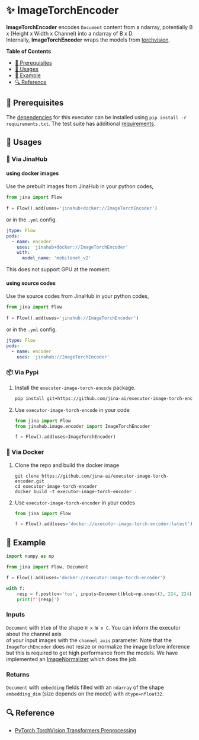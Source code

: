 # ✨ ImageTorchEncoder

**ImageTorchEncoder** encodes `Document` content from a ndarray, potentially B x (Height x Width x Channel) into a ndarray of B x D.  
Internally, **ImageTorchEncoder** wraps the models from [torchvision](https://pytorch.org/vision/stable/index.html).

<!-- START doctoc generated TOC please keep comment here to allow auto update -->
<!-- DON'T EDIT THIS SECTION, INSTEAD RE-RUN doctoc TO UPDATE -->
**Table of Contents**

- [🌱 Prerequisites](#-prerequisites)
- [🚀 Usages](#-usages)
- [🎉️ Example](#%EF%B8%8F-example)
- [🔍️ Reference](#%EF%B8%8F-reference)

<!-- END doctoc generated TOC please keep comment here to allow auto update -->

## 🌱 Prerequisites


The [dependencies](requirements.txt) for this executor can be installed using `pip install -r requirements.txt`.
The test suite has additional [requirements](tests/requirements.txt).

## 🚀 Usages

### 🚚 Via JinaHub

#### using docker images
Use the prebuilt images from JinaHub in your python codes, 

```python
from jina import Flow
	
f = Flow().add(uses='jinahub+docker://ImageTorchEncoder')
```

or in the `.yml` config.
	
```yaml
jtype: Flow
pods:
  - name: encoder
    uses: 'jinahub+docker://ImageTorchEncoder'
    with: 
      model_name: 'mobilenet_v2'
``` 
This does not support GPU at the moment.

#### using source codes
Use the source codes from JinaHub in your python codes,

```python
from jina import Flow
	
f = Flow().add(uses='jinahub://ImageTorchEncoder')
```

or in the `.yml` config.

```yaml
jtype: Flow
pods:
  - name: encoder
    uses: 'jinahub://ImageTorchEncoder'
```

### 📦️ Via Pypi

1. Install the `executor-image-torch-encode` package.

	```bash
	pip install git+https://github.com/jina-ai/executor-image-torch-encoder.git
	```

1. Use `executor-image-torch-encode` in your code

	```python
	from jina import Flow
	from jinahub.image.encoder import ImageTorchEncoder 
	
	f = Flow().add(uses=ImageTorchEncoder)
	```


### 🐳 Via Docker

1. Clone the repo and build the docker image

	```shell
	git clone https://github.com/jina-ai/executor-image-torch-encoder.git
	cd executor-image-torch-encoder
	docker build -t executor-image-torch-encoder .
	```

1. Use `executor-image-torch-encoder` in your codes

	```python
	from jina import Flow
	
	f = Flow().add(uses='docker://executor-image-torch-encoder:latest')
	```
	

## 🎉️ Example 


```python
import numpy as np

from jina import Flow, Document

f = Flow().add(uses='docker://executor-image-torch-encoder')

with f:
    resp = f.post(on='foo', inputs=Document(blob=np.ones((3, 224, 224), dtype=np.float32)), return_results=True)
	print(f'{resp}')
```

### Inputs 

`Document` with `blob` of the shape `H x W x C`. You can inform the executor about the channel axis  
of your input images with the `channel_axis` parameter. 
Note that the `ImageTorchEncoder` does not resize or normalize the image before inference but this is required to 
get high performance from the models. We have implemented an [ImageNormalizer](https://github.com/jina-ai/executor-image-normalizer) which does the job.

### Returns

`Document` with `embedding` fields filled with an `ndarray` of the shape `embedding_dim` (size depends on the model) with `dtype=nfloat32`.


## 🔍️ Reference
- [PyTorch TorchVision Transformers Preprocessing](https://sparrow.dev/torchvision-transforms/)
